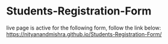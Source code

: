 # Students-Registration-Form

live page is active for the following form, follow the link below:
https://nityanandmishra.github.io/Students-Registration-Form/
